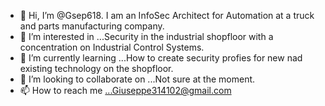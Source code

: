 - 👋 Hi, I’m @Gsep618. I am an InfoSec Architect for Automation at a truck and parts manufacturing company. 
- 👀 I’m interested in ...Security in the industrial shopfloor with a concentration on Industrial Control Systems.
- 🌱 I’m currently learning ...How to create security profies for new nad existing technology on the shopfloor.
- 💞️ I’m looking to collaborate on ...Not sure at the moment.
- 📫 How to reach me ...Giuseppe314102@gmail.com

<!---
Gsep618/Gsep618 is a ✨ special ✨ repository because its `README.md` (this file) appears on your GitHub profile.
You can click the Preview link to take a look at your changes.
--->
